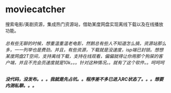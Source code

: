 # moviecatcher
搜索电影/美剧资源，集成热门资源站，借助某度网盘实现离线下载以及在线播放功能。

###### _总有些无聊的时候，想重温重温老电影，然鹅总有些人不知道怎么搞，资源站那么多，一一列举也是费劲。并且，有些资源，下载就是没速度，isp端已封锁。想想某度网盘2T空间，支持离线下载，支持在线观看，偏偏就得让你用那个狗屎的客户端，并且不充会员速度就是10k。。。针对这种情况。。就有了这个软件。。呵呵呵_

##### 没代码，没发布。。。我就是先占坑。。程序差不多已进入RC状态了。。。想要内测私聊。。。
